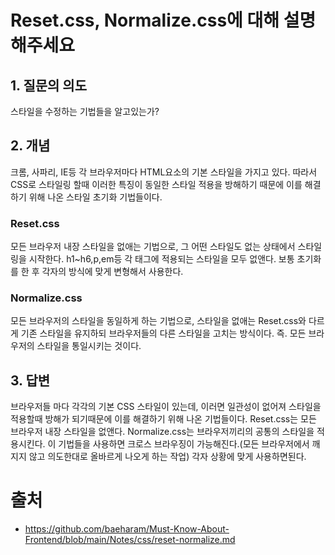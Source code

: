 # Reset.css, Normalize.css에 대해 설명해주세요

## 1. 질문의 의도

스타일을 수정하는 기법들을 알고있는가?

## 2. 개념

크롬, 사파리, IE등 각 브라우저마다 HTML요소의 기본 스타일을 가지고 있다. 따라서 CSS로 스타일링 할때 이러한 특징이 동일한 스타일 적용을 방해하기 때문에 이를 해결하기 위해 나온 스타일 초기화 기법들이다.

### Reset.css

모든 브라우저 내장 스타일을 없애는 기법으로, 그 어떤 스타일도 없는 상태에서 스타일링을 시작한다. h1~h6,p,em등 각 태그에 적용되는 스타일을 모두 없앤다. 보통 초기화를 한 후 각자의 방식에 맞게 변형해서 사용한다.

### Normalize.css

모든 브라우저의 스타일을 동일하게 하는 기법으로, 스타일을 없애는 Reset.css와 다르게 기존 스타일을 유지하되 브라우저들의 다른 스타일을 고치는 방식이다. 즉. 모든 브라우저의 스타일을 통일시키는 것이다.

## 3. 답변

브라우저들 마다 각각의 기본 CSS 스타일이 있는데, 이러면 일관성이 없어져 스타일을 적용할때 방해가 되기때문에 이를 해결하기 위해 나온 기법들이다. Reset.css는 모든 브라우저 내장 스타일을 없앤다. Normalize.css는 브라우저끼리의 공통의 스타일을 적용시킨다. 이 기법들을 사용하면 크로스 브라우징이 가능해진다.(모든 브라우저에서 깨지지 않고 의도한대로 올바르게 나오게 하는 작업) 각자 상황에 맞게 사용하면된다.

# 출처

- https://github.com/baeharam/Must-Know-About-Frontend/blob/main/Notes/css/reset-normalize.md
